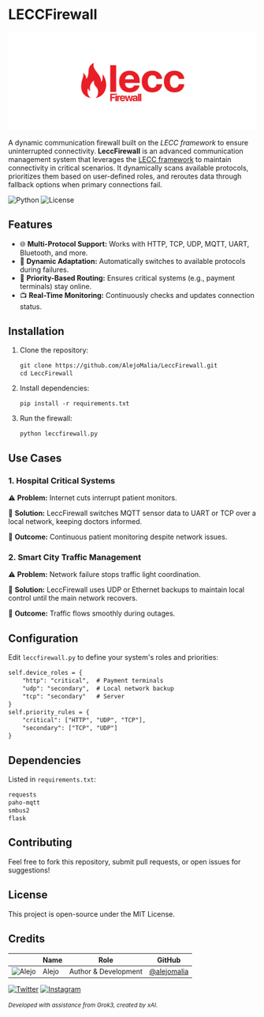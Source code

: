 LECCFirewall
========================
![HEADER](docs/banner01.png)

A dynamic communication firewall built on the *LECC framework* to ensure uninterrupted connectivity. **LeccFirewall** is an advanced communication management system that leverages the [LECC framework](https://github.com/AlejoMalia/lecc) to maintain connectivity in critical scenarios. It dynamically scans available protocols, prioritizes them based on user-defined roles, and reroutes data through fallback options when primary connections fail.

![Python](https://img.shields.io/badge/Python-3.7+-blue) ![License](https://img.shields.io/badge/License-MIT-yellow)

Features
--------

*   🌐 **Multi-Protocol Support:** Works with HTTP, TCP, UDP, MQTT, UART, Bluetooth, and more.
*   🧩 **Dynamic Adaptation:** Automatically switches to available protocols during failures.
*   🚀 **Priority-Based Routing:** Ensures critical systems (e.g., payment terminals) stay online.
*   📺 **Real-Time Monitoring:** Continuously checks and updates connection status.

Installation
------------

1.  Clone the repository:
    
        git clone https://github.com/AlejoMalia/LeccFirewall.git
        cd LeccFirewall
    
2.  Install dependencies:
    
        pip install -r requirements.txt
    
3.  Run the firewall:
    
        python leccfirewall.py
    

Use Cases
---------

### 1\. Hospital Critical Systems

⚠️ **Problem:** Internet cuts interrupt patient monitors.

🧪 **Solution:** LeccFirewall switches MQTT sensor data to UART or TCP over a local network, keeping doctors informed.

💎 **Outcome:** Continuous patient monitoring despite network issues.

### 2\. Smart City Traffic Management

⚠️ **Problem:** Network failure stops traffic light coordination.

🧪 **Solution:** LeccFirewall uses UDP or Ethernet backups to maintain local control until the main network recovers.

💎 **Outcome:** Traffic flows smoothly during outages.

Configuration
-------------

Edit `leccfirewall.py` to define your system's roles and priorities:

    self.device_roles = {
        "http": "critical",  # Payment terminals
        "udp": "secondary",  # Local network backup
        "tcp": "secondary"   # Server
    }
    self.priority_rules = {
        "critical": ["HTTP", "UDP", "TCP"],
        "secondary": ["TCP", "UDP"]
    }

Dependencies
------------

Listed in `requirements.txt`:

    requests
    paho-mqtt
    smbus2
    flask

Contributing
------------

Feel free to fork this repository, submit pull requests, or open issues for suggestions!

License
-------

This project is open-source under the MIT License.

Credits
-------

|                                                                                    | Name        | Role         | GitHub                                         |
| ---------------------------------------------------------------------------------- | ----------- | ------------ | ---------------------------------------------- |
| ![Alejo](https://github.com/alejomalia.png?size=72) | Alejo |   Author & Development   | [@alejomalia](https://github.com/alejomalia) |

[![Twitter](https://img.shields.io/badge/Twitter-black?style=for-the-badge&logo=twitter&logoColor=white)](https://twitter.com/alejomalia_) [![Instagram](https://img.shields.io/badge/Instagram-black?style=for-the-badge&logo=instagram&logoColor=white)](https://www.instagram.com/alejomalia/)

<small>*Developed with assistance from Grok3, created by xAI.*</small>
